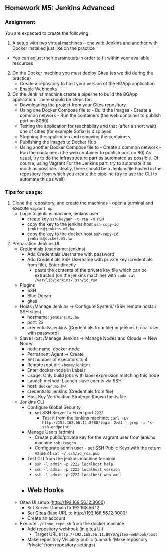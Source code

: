 ## Homework M5: Jenkins Advanced

### Assignment
You are expected to create the following
1. A setup with two virtual machines – one with Jenkins and another with Docker installed just like on the practice
* You can adjust their parameters in order to fit within your available resources
2. On the Docker machine you must deploy Gitea (as we did during the practice)
    - Create a repository to host your version of the BGApp application
    - Enable Webhooks
3. On the Jenkins machine create a pipeline to build the BGApp application. There should be steps for:
    - Downloading the project from your Gitea repository
    - Using one Docker Compose file to
            - Build the images
            - Create a common network
            - Run the containers (the web container to publish port on 8080)
    - Testing the application for reachability and that (after a short wait) one of cities (for example Sofia) is displayed
    - Stopping the application and removing the containers
    - Publishing the images to Docker Hub
    - Using another Docker Compose file to
            - Create a common network
            - Run the containers (the web container to publish port on 80)
As usual, try to do the infrastructure part as automated as possible. Of course, using Vagrant
For the Jenkins part, try to automate it as much as possible. Ideally, there should be a Jenkinsfile hosted in the repository from which you create the pipeline (try to use the CLI to automate this as well)


### Tips for usage:
1. Clone the repository, and create the machines - open a terminal and execute `vagrant up`
    - Login to jenkins machine, jenkins user
        - create key `ssh-keygen -t rsa -m PEM`
        - copy the key to the jenkins host `ssh-copy-id jenkins@jenkins.m5.hw`
        - copy the key to the docker host `ssh-copy-id jenkins@docker.m5.hw`
2. Preparation Jenkins UI
    - Credentials (username: jenkins)
        - Add Credentials Username with password
        - Add Credentials SSH Username with private key (credentials from file), Enter directly 
            - paste the contents of the private key file which can be extracted (on the jenkins machine) with `sudo cat /var/lib/jenkins/.ssh/id_rsa`
    - Plugins
        - SSH
        - Blue Ocean
        - gitea
    - Hosts /Manage Jenkins => Configure System/ (SSH remote hosts / SSH sites)
        - hostname: `jenkins.m5.hw`
        - port: 22
        - credentials: jenkins (Credentials from file) or jenkins (Local user with password)
    - Slave Host /Manage Jenkins => Manage Nodes and Clouds => New Node/
        - node name: docker-node
        - Permanent Agent -> Create
        - Set number of executors to 4
        - Remote root dir: `/home/jenkins`
        - Enter docker-node in Labels
        - Usage: Only build jobs with label expression matching this node
        - Launch method: Launch slave agents via SSH
        - host: `docker.m5.hw`
        - credentials: jenkins (Credentials from file)
        - Host Key Verification Strategy: Known hosts file
    - Jenkins CLI
        - Configure Global Security 
            - set SSH Server to Fixed port `2222`
                - Test it from the jenkins machine: `curl -Lv http://192.168.56.11:8080/login 2>&1 | grep -i 'x-ssh-endpoint'`
        - Manage Users (admin)
            - Create public/private key for the vagrant user from jenkins machine `ssh-keygen`
            - Configurate admin user - set SSH Public Keys with the return value of `cat ~/.ssh/id_rsa.pub`
        - Test CLI from the jenkins machine terminal 
            - `ssh -l admin -p 2222 localhost help`
            - `ssh -l admin -p 2222 localhost version`
            - `ssh -l admin -p 2222 localhost who-am-i`
        - Web Hooks
            - 
    - Gitea Ui setup (http://192.168.56.12:3000)
        - Set Server Domain to 192.168.56.12
        - Set Gitea Base URL to http://192.168.56.12:3000/
        - Create an account
    - Execute `./clone_repo.sh` from the docker machine
        - Add repository webhook (in gitea UI)
            - Target URL `http://192.168.56.11:8080/gitea-webhook/post`
        - Make repository Visibility public (unmark 'Make repository Private' from repository settings) 

